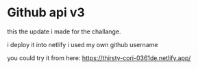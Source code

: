 # Github api v3

this the update i made for the challange.

i deploy it into netlify i used my own github username

you could try it from here: https://thirsty-cori-0361de.netlify.app/
